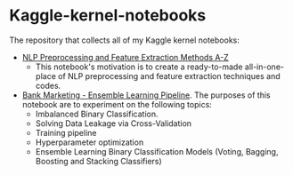 # Kaggle-kernel-notebooks
The repository that collects all of my Kaggle kernel notebooks:
- [NLP Preprocessing and Feature Extraction Methods A-Z](https://www.kaggle.com/longtng/nlp-preprocessing-feature-extraction-methods-a-z)
  -  This notebook's motivation is to create a ready-to-made all-in-one-place of NLP preprocessing and feature extraction techniques and codes. 
- [Bank Marketing - Ensemble Learning Pipeline](https://www.kaggle.com/longtng/bank-marketing-ensemble-learning-pipeline). The purposes of this notebook are to experiment on the following topics:
  - Imbalanced Binary Classification.
  - Solving Data Leakage via Cross-Validation
  - Training pipeline
  - Hyperparameter optimization
  - Ensemble Learning Binary Classification Models (Voting, Bagging, Boosting and Stacking Classifiers)
